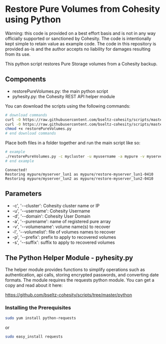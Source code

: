 # Restore Pure Volumes from Cohesity using Python

Warning: this code is provided on a best effort basis and is not in any way officially supported or sanctioned by Cohesity. The code is intentionally kept simple to retain value as example code. The code in this repository is provided as-is and the author accepts no liability for damages resulting from its use.

This python script restores Pure Storage volumes from a Cohesity backup.

## Components

* restorePureVolumes.py: the main python script
* pyhesity.py: the Cohesity REST API helper module

You can download the scripts using the following commands:

```bash
# download commands
curl -O https://raw.githubusercontent.com/bseltz-cohesity/scripts/master/python/restorePureVolumes/restorePureVolumes.py
curl -O https://raw.githubusercontent.com/bseltz-cohesity/scripts/master/python/pyhesity.py
chmod +x restorePureVolumes.py
# end download commands
```

Place both files in a folder together and run the main script like so:

```bash
# example
./restorePureVolumes.py -c mycluster -u myusername -a mypure -v myserver_lun1 -v myserver_lun2 -p restore- -s -0410
# end example
```

```text
Connected!
Restoring mypure/myserver_lun1 as mypure/restore-myserver_lun1-0410
Restoring mypure/myserver_lun2 as mypure/restore-myserver_lun2-0410
```

## Parameters

* -c', '--cluster': Cohesity cluster name or IP
* -u', '--username': Cohesity Username
* -d', '--domain': Cohesity User Domain
* -a', '--purename': name of registered pure array
* -v', '--volumename': volume name(s) to recover
* -l', '--volumelist': file of volumes names to recover
* -p', '--prefix': prefix to apply to recovered volumes
* -s', '--suffix': suffix to apply to recovered volumes

## The Python Helper Module - pyhesity.py

The helper module provides functions to simplify operations such as authentication, api calls, storing encrypted passwords, and converting date formats. The module requires the requests python module. You can get a copy and read about it here:

<https://github.com/bseltz-cohesity/scripts/tree/master/python>

### Installing the Prerequisites

```bash
sudo yum install python-requests
```

or

```bash
sudo easy_install requests
```
